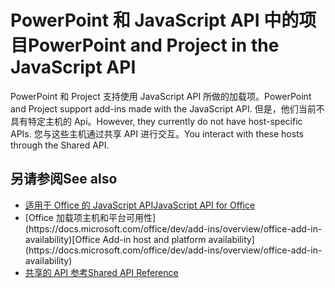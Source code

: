# <a name="powerpoint-and-project-in-the-javascript-api"></a><span data-ttu-id="51f8e-101">PowerPoint 和 JavaScript API 中的项目</span><span class="sxs-lookup"><span data-stu-id="51f8e-101">PowerPoint and Project in the JavaScript API</span></span>

<span data-ttu-id="51f8e-102">PowerPoint 和 Project 支持使用 JavaScript API 所做的加载项。</span><span class="sxs-lookup"><span data-stu-id="51f8e-102">PowerPoint and Project support add-ins made with the JavaScript API.</span></span> <span data-ttu-id="51f8e-103">但是，他们当前不具有特定主机的 Api。</span><span class="sxs-lookup"><span data-stu-id="51f8e-103">However, they currently do not have host-specific APIs.</span></span> <span data-ttu-id="51f8e-104">您与这些主机通过共享 API 进行交互。</span><span class="sxs-lookup"><span data-stu-id="51f8e-104">You interact with these hosts through the Shared API.</span></span> 

## <a name="see-also"></a><span data-ttu-id="51f8e-105">另请参阅</span><span class="sxs-lookup"><span data-stu-id="51f8e-105">See also</span></span>

- [<span data-ttu-id="51f8e-106">适用于 Office 的 JavaScript API</span><span class="sxs-lookup"><span data-stu-id="51f8e-106">JavaScript API for Office</span></span>](/javascript/office/javascript-api-for-office)
- <span data-ttu-id="51f8e-107">
  [Office 加载项主机和平台可用性](https://docs.microsoft.com/office/dev/add-ins/overview/office-add-in-availability)</span><span class="sxs-lookup"><span data-stu-id="51f8e-107">[Office Add-in host and platform availability](https://docs.microsoft.com/office/dev/add-ins/overview/office-add-in-availability)</span></span>
- [<span data-ttu-id="51f8e-108">共享的 API 参考</span><span class="sxs-lookup"><span data-stu-id="51f8e-108">Shared API Reference</span></span>](/javascript/api/overview/office)